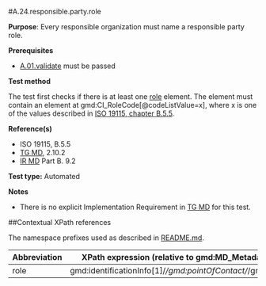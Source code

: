 #A.24.responsible.party.role

**Purpose**: Every responsible organization must name a responsible party role.

**Prerequisites**
* [A.01.validate](A.01.validate.md) must be passed

**Test method**

The test first checks if there is at least one [role](#role) element.
The element must contain an element at gmd:CI_RoleCode[@codeListValue=x], where x is one of the values described in [ISO 19115, chapter B.5.5](http://standards.iso.org/ittf/PubliclyAvailableStandards/ISO_19139_Schemas/resources/codelist/gmxCodelists.xml#CI_RoleCode).

**Reference(s)**

* ISO 19115, B.5.5
* [TG MD](./README.md#ref_TG_MD), 2.10.2
* [IR MD](README.md#ref_IR_MD) Part B. 9.2

**Test type:** Automated

**Notes**

* There is no explicit Implementation Requirement in [TG MD](README.md#ref_TG_MD) for this test.

##Contextual XPath references

The namespace prefixes used as described in [README.md](./README.md#namespaces).

Abbreviation                                   |  XPath expression (relative to gmd:MD_Metadata)
-----------------------------------------------| -------------------------------------------------------------------------
<a name="role"></a> role   | gmd:identificationInfo[1]/*/gmd:pointOfContact/*/gmd:role

